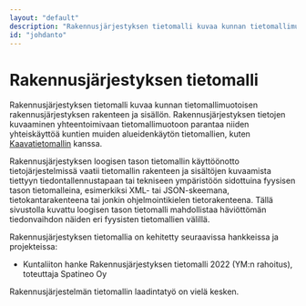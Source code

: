 ```yaml
---
layout: "default"
description: "Rakennusjärjestyksen tietomalli kuvaa kunnan tietomallimuotoisen rakennusjärjestyksen"
id: "johdanto"
---
```

# Rakennusjärjestyksen tietomalli

Rakennusjärjestyksen tietomalli kuvaa kunnan tietomallimuotoisen rakennusjärjestyksen rakenteen ja sisällön. Rakennusjärjestyksen tietojen kuvaaminen yhteentoimivaan tietomallimuotoon parantaa niiden yhteiskäyttöä kuntien muiden alueidenkäytön tietomallien, kuten [Kaavatietomallin](https://tietomallit.ymparisto.fi/kaavatiedot/) kanssa.

Rakennusjärjestyksen loogisen tason tietomallin käyttöönotto tietojärjestelmissä vaatii tietomallin rakenteen ja sisältöjen kuvaamista tiettyyn tiedontallennustapaan tai tekniseen ympäristöön sidottuina fyysisen tason tietomalleina, esimerkiksi XML- tai JSON-skeemana, tietokantarakenteena tai jonkin ohjelmointikielen tietorakenteena. Tällä sivustolla kuvattu loogisen tason tietomalli mahdollistaa häviöttömän tiedonvaihdon näiden eri fyysisten tietomallien välillä. 

Rakennusjärjestyksen tietomallia on kehitetty seuraavissa hankkeissa ja projekteissa:
* Kuntaliiton hanke Rakennusjärjestyksen tietomalli 2022 (YM:n rahoitus), toteuttaja Spatineo Oy

Rakennusjärjestelmän tietomallin laadintatyö on vielä kesken.
